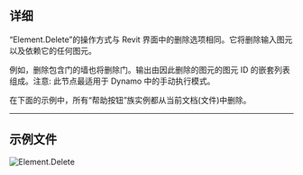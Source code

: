 ## 详细
“Element.Delete”的操作方式与 Revit 界面中的删除选项相同。它将删除输入图元以及依赖它的任何图元。

例如，删除包含门的墙也将删除门。输出由因此删除的图元的图元 ID 的嵌套列表组成。注意: 此节点最适用于 Dynamo 中的手动执行模式。

在下面的示例中，所有“帮助按钮”族实例都从当前文档(文件)中删除。
___
## 示例文件

![Element.Delete](./Revit.Elements.Element.Delete_img.jpg)
